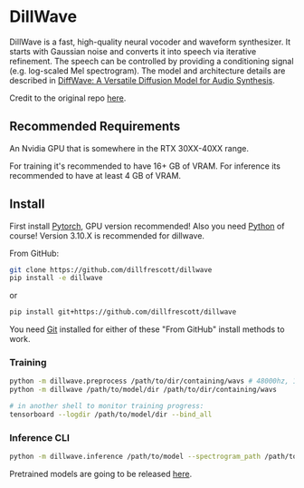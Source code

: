 # DillWave

DillWave is a fast, high-quality neural vocoder and waveform synthesizer. It starts with Gaussian noise and converts it into speech via iterative refinement. The speech can be controlled by providing a conditioning signal (e.g. log-scaled Mel spectrogram). The model and architecture details are described in [DiffWave: A Versatile Diffusion Model for Audio Synthesis](https://arxiv.org/pdf/2009.09761.pdf).

Credit to the original repo [here](https://github.com/lmnt-com/diffwave).

## Recommended Requirements

An Nvidia GPU that is somewhere in the RTX 30XX-40XX range.

For training it's recommended to have 16+ GB of VRAM. For inference its recommended to have at least 4 GB of VRAM.

## Install

First install [Pytorch](https://pytorch.org), GPU version recommended! Also you need [Python](https://www.python.org) of course! Version 3.10.X is recommended for dillwave.

From GitHub:
```bash
git clone https://github.com/dillfrescott/dillwave
pip install -e dillwave
```
or
```bash
pip install git+https://github.com/dillfrescott/dillwave
```
You need [Git](https://git-scm.com) installed for either of these "From GitHub" install methods to work.

### Training

```bash
python -m dillwave.preprocess /path/to/dir/containing/wavs # 48000hz, 1 channel, (8 seconds length recommended for each clip)
python -m dillwave /path/to/model/dir /path/to/dir/containing/wavs

# in another shell to monitor training progress:
tensorboard --logdir /path/to/model/dir --bind_all
```

### Inference CLI
```bash
python -m dillwave.inference /path/to/model --spectrogram_path /path/to/spectrogram -o output.wav [--fast]
```

Pretrained models are going to be released [here](https://github.com/dillfrescott/dillwave-model).

